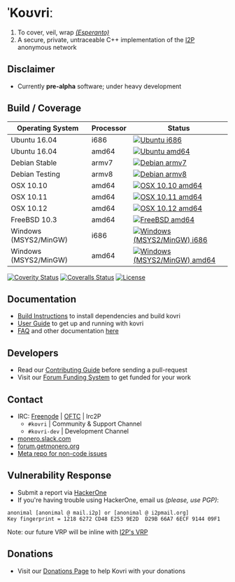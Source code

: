 # **ˈKoʊvriː**

1. To cover, veil, wrap *[(Esperanto)](https://en.wikipedia.org/wiki/Esperanto)*
2. A secure, private, untraceable C++ implementation of the [I2P](https://geti2p.net) anonymous network

## Disclaimer
- Currently **pre-alpha** software; under heavy development

## Build / Coverage

| Operating System      | Processor | Status |
| --------------------- | -------- |--------|
| Ubuntu 16.04          |  i686    | [![Ubuntu i686](https://build.getmonero.org/png?builder=kovri-all-ubuntu-i686)](https://build.getmonero.org/builders/kovri-all-ubuntu-i686)
| Ubuntu 16.04          |  amd64   | [![Ubuntu amd64](https://build.getmonero.org/png?builder=kovri-all-ubuntu-amd64)](https://build.getmonero.org/builders/kovri-all-ubuntu-amd64)
| Debian Stable         |  armv7   | [![Debian armv7](https://build.getmonero.org/png?builder=kovri-all-linux-arm7)](https://build.getmonero.org/builders/kovri-all-linux-arm7)
| Debian Testing        |  armv8   | [![Debian armv8](https://build.getmonero.org/png?builder=kovri-all-linux-arm8)](https://build.getmonero.org/builders/kovri-all-linux-arm8)
| OSX 10.10             |  amd64   | [![OSX 10.10 amd64](https://build.getmonero.org/png?builder=kovri-all-osx-10.10)](https://build.getmonero.org/builders/kovri-all-osx-10.10)
| OSX 10.11             |  amd64   | [![OSX 10.11 amd64](https://build.getmonero.org/png?builder=kovri-all-osx-10.11)](https://build.getmonero.org/builders/kovri-all-osx-10.11)
| OSX 10.12             |  amd64   | [![OSX 10.12 amd64](https://build.getmonero.org/png?builder=kovri-all-osx-10.12)](https://build.getmonero.org/builders/kovri-all-osx-10.12)
| FreeBSD 10.3          |  amd64   | [![FreeBSD amd64](https://build.getmonero.org/png?builder=kovri-all-freebsd64)](https://build.getmonero.org/builders/kovri-all-freebsd64)
| Windows (MSYS2/MinGW) |  i686    | [![Windows (MSYS2/MinGW) i686](https://build.getmonero.org/png?builder=kovri-all-win32)](https://build.getmonero.org/builders/kovri-all-win32)
| Windows (MSYS2/MinGW) |  amd64   | [![Windows (MSYS2/MinGW) amd64](https://build.getmonero.org/png?builder=kovri-all-win64)](https://build.getmonero.org/builders/kovri-all-win64)

[![Coverity Status](https://scan.coverity.com/projects/7621/badge.svg)](https://scan.coverity.com/projects/7621/)
[![Coveralls Status](https://coveralls.io/repos/github/monero-project/kovri/badge.svg?branch=master)](https://coveralls.io/github/monero-project/kovri?branch=master)
[![License](https://img.shields.io/badge/license-BSD3-blue.svg)](https://opensource.org/licenses/BSD-3-Clause)

## Documentation
- [Build Instructions](https://github.com/monero-project/kovri/blob/master/doc/BUILDING.md) to install dependencies and build kovri
- [User Guide](https://github.com/monero-project/kovri/blob/master/doc/USER_GUIDE.md) to get up and running with kovri
- [FAQ](https://github.com/monero-project/kovri/blob/master/doc/FAQ.md) and other documentation [here](https://github.com/monero-project/kovri/tree/master/doc)

## Developers
- Read our [Contributing Guide](https://github.com/monero-project/kovri/blob/master/doc/CONTRIBUTING.md) before sending a pull-request
- Visit our [Forum Funding System](https://forum.getmonero.org/8/funding-required) to get funded for your work

## Contact
- IRC: [Freenode](https://webchat.freenode.net/) | [OFTC](https://webchat.oftc.net/) | Irc2P
  - ```#kovri``` | Community & Support Channel
  - ```#kovri-dev``` | Development Channel
- [monero.slack.com](https://monero.slack.com/)
- [forum.getmonero.org](https://forum.getmonero.org/)
- [Meta repo for non-code issues](https://github.com/monero-project/meta)

## Vulnerability Response
- Submit a report via [HackerOne](https://hackerone.com/kovri)
- If you're having trouble using HackerOne, email us *(please, use PGP)*:
```
anonimal [anonimal @ mail.i2p] or [anonimal @ i2pmail.org]
Key fingerprint = 1218 6272 CD48 E253 9E2D  D29B 66A7 6ECF 9144 09F1
```
Note: our future VRP will be inline with [I2P's VRP](https://trac.i2p2.de/ticket/1119)

## Donations
- Visit our [Donations Page](https://getmonero.org/getting-started/donate/) to help Kovri with your donations
